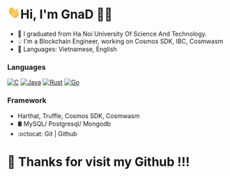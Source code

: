 # <img src="https://raw.githubusercontent.com/ABSphreak/ABSphreak/master/gifs/Hi.gif" width="30px">Hi, I'm GnaD 👨‍💻
- 🌱 I graduated from Ha Noi University Of Science And Technology.
- 💡 I'm a Blockchain Engineer, working on Cosmos SDK, IBC, Cosmwasm
- 🥇 Languages: Vietnamese, English

### Languages
[![C](https://img.shields.io/badge/-C-fff?&logo=C)](https://github.com/adamalston?tab=repositories&q=&type=&language=c)
[![Java](https://img.shields.io/badge/-Java-fff?&logo=Java)](https://github.com/adamalston?tab=repositories&q=&type=&language=java)
[![Rust](https://img.shields.io/badge/-Rust-fff?&logo=Rust)](https://github.com/adamalston?tab=repositories&q=&type=&language=Rust)
[![Go](https://img.shields.io/badge/-Go-fff?&logo=Go)](https://github.com/adamalston?tab=repositories&q=&type=&language=Go)

### Framework
* Harthat, Truffle, Cosmos SDK, Cosmwasm
* 🛢️ MySQL/ Postgresql/ Mongodb
* :octocat: Git | Github

# :blue_heart: Thanks for visit my Github !!!
